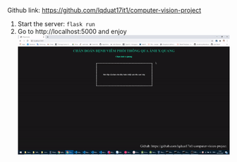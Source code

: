 Github link: https://github.com/lqduat17it1/computer-vision-project

1. Start the server: ```flask run```
1. Go to http://localhost:5000 and enjoy
![Web Demo](/images/demo.gif)
